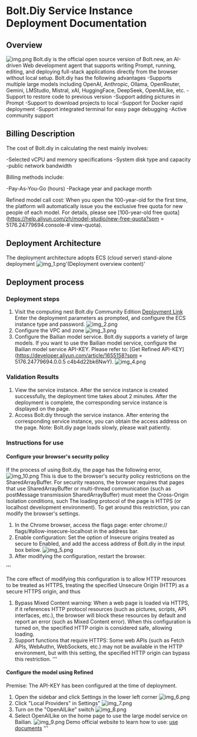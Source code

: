 # Bolt.Diy Service Instance Deployment Documentation

## Overview
![img.png](images-en/img.png)
Bolt.diy is the official open source version of Bolt.new, an AI-driven Web development agent that supports writing Prompt, running, editing, and deploying full-stack applications directly from the browser without local setup. Bolt.diy has the following advantages
-Supports multiple large models including OpenAI, Anthropic, Ollama, OpenRouter, Gemini, LMStudio, Mistral, xAI, HuggingFace, DeepSeek, OpenAILike, etc.
-Support to restore code to previous version
-Support adding pictures in Prompt
-Support to download projects to local
-Support for Docker rapid deployment
-Support integrated terminal for easy page debugging
-Active community support

## Billing Description

The cost of Bolt.diy in calculating the nest mainly involves:

-Selected vCPU and memory specifications
-System disk type and capacity
-public network bandwidth

Billing methods include:

-Pay-As-You-Go (hours)
-Package year and package month

Refined model call cost:
When you open the 100-year-old for the first time, the platform will automatically issue you the exclusive free quota for new people of each model. For details, please see [100-year-old free quota](https://help.aliyun.com/zh/model-studio/new-free-quota?spm = 5176.24779694.console-# view-quota).


## Deployment Architecture
The deployment architecture adopts ECS (cloud server) stand-alone deployment
![img_1.png](images-en/img_1.png)'(Deployment overview content)'

## Deployment process

### Deployment steps
1. Visit the computing nest Bolt.diy Community Edition [Deployment Link](https://computenest.console.aliyun.com/user/cn-hangzhou/serviceInstanceCreate?ServiceId=service-21dc43d5daec42c4b6fc)
Enter the deployment parameters as prompted, and configure the ECS instance type and password.
![img_2.png](images-en/img_2.png)
2. Configure the VPC and zone
![img_3.png](images-en/img_3.png)
3. Configure the Bailian model service. Bolt.diy supports a variety of large models. If you want to use the Bailian model service, configure the Bailian model service API-KEY. Please refer to: [Get Refined API-KEY](https://developer.aliyun.com/article/1655158?spm = 5176.24779694.0.0.5 c4b4d22bk6NwY).
![img_4.png](images-en/img_4.png)
### Validation Results

1. View the service instance. After the service instance is created successfully, the deployment time takes about 2 minutes. After the deployment is complete, the corresponding service instance is displayed on the page.
2. Access Bolt.diy through the service instance. After entering the corresponding service instance, you can obtain the access address on the page. Note: Bolt.diy page loads slowly, please wait patiently.

### Instructions for use

#### Configure your browser's security policy
If the process of using Bolt.diy, the page has the following error,
![img_10.png](images-en/img_10.png)
This is due to the browser's security policy restrictions on the SharedArrayBuffer. For security reasons, the browser requires that pages that use SharedArrayBuffer or multi-thread communication (such as postMessage transmission SharedArrayBuffer) must meet the Cross-Origin Isolation conditions, such
The loading protocol of the page is HTTPS (or localhost development environment). To get around this restriction, you can modify the browser's settings.
1. In the Chrome browser, access the flags page: enter chrome:// flags/#allow-insecure-localhost in the address bar.
2. Enable configuration: Set the option of Insecure origins treated as secure to Enabled, and add the access address of Bolt.diy in the input box below.
![img_5.png](images-en/img_5.png)
3. After modifying the configuration, restart the browser.

'''

The core effect of modifying this configuration is to allow HTTP resources to be treated as HTTPS, treating the specified Unsecure Origin (HTTP) as a secure HTTPS origin, and thus
1. Bypass Mixed Content warning:
When a web page is loaded via HTTPS, if it references HTTP protocol resources (such as pictures, scripts, API interfaces, etc.), the browser will block these resources by default and report an error (such as Mixed Content error). When this configuration is turned on, the specified HTTP origin is considered safe, allowing loading.
2. Support functions that require HTTPS:
Some web APIs (such as Fetch APIs, WebAuthn, WebSockets, etc.) may not be available in the HTTP environment, but with this setting, the specified HTTP origin can bypass this restriction.
'''

#### Configure the model using Refined
Premise: The API-KEY has been configured at the time of deployment.
1. Open the sidebar and click Settings in the lower left corner
![img_6.png](images-en/img_6.png)
2. Click "Local Providers" in Settings"
![img_7.png](images-en/img_7.png)
3. Turn on the "OpenAILike" switch
![img_8.png](images-en/img_8.png)
4. Select OpenAILike on the home page to use the large model service on Bailian.
![img_9.png](images-en/img_9.png)
Demo official website to learn how to use: [use documents](https://www.aliyun.com)
'''


